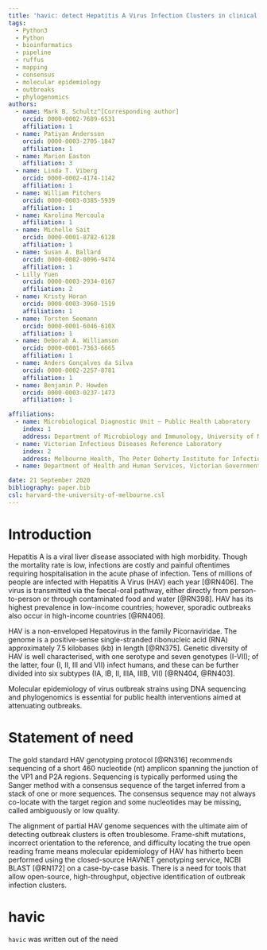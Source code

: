 ```yaml
---
title: 'havic: detect Hepatitis A Virus Infection Clusters in clinical sample sequences'
tags:
  - Python3
  - Python
  - bioinformatics
  - pipeline
  - ruffus
  - mapping
  - consensus
  - molecular epidemiology
  - outbreaks
  - phylogenomics
authors:
  - name: Mark B. Schultz^[Corresponding author]
    orcid: 0000-0002-7689-6531
    affiliation: 1
  - name: Patiyan Andersson
    orcid: 0000-0003-2705-1847
    affiliation: 1
  - name: Marion Easton
    affiliation: 3
  - name: Linda T. Viberg
    orcid: 0000-0002-4174-1142
    affiliation: 1
  - name: William Pitchers
    orcid: 0000-0003-0385-5939
    affiliation: 1
  - name: Karolina Mercoula
    affiliation: 1
  - name: Michelle Sait
    orcid: 0000-0001-8782-6128
    affiliation: 1
  - name: Susan A. Ballard
    orcid: 0000-0002-0096-9474
    affiliation: 1
  - Lilly Yuen
    orcid: 0000-0003-2934-0167
    affiliation: 2
  - name: Kristy Horan
    orcid: 0000-0003-3960-1519
    affiliation: 1
  - name: Torsten Seemann
    orcid: 0000-0001-6046-610X
    affiliation: 1
  - name: Deborah A. Williamson
    orcid: 0000-0001-7363-6665
    affiliation: 1
  - name: Anders Gonçalves da Silva
    orcid: 0000-0002-2257-8781
    affiliation: 1
  - name: Benjamin P. Howden
    orcid: 0000-0003-0237-1473
    affiliation: 1

affiliations:
  - name: Microbiological Diagnostic Unit – Public Health Laboratory
    index: 1
    address: Department of Microbiology and Immunology, University of Melbourne at The Peter Doherty Institute for Infection and Immunity, 792 Elizabeth Street, Melbourne, Victoria, Australia, 3000
  - name: Victorian Infectious Diseases Reference Laboratory
    index: 2
    address: Melbourne Health, The Peter Doherty Institute for Infection and Immunity, 792 Elizabeth Street, Melbourne, Victoria, Australia, 3000
  - name: Department of Health and Human Services, Victorian Government, Australia

date: 21 September 2020
bibliography: paper.bib
csl: harvard-the-university-of-melbourne.csl
---
```


# Introduction

Hepatitis A is a viral liver disease associated with high morbidity.  Though the mortality rate is low, infections are costly and painful oftentimes requiring hospitalisation in the acute phase of infection.  Tens of millions of people are infected with Hepatitis A Virus (HAV) each year [@RN406].  The virus is transmitted via the faecal-oral pathway, either directly from person-to-person or through contaminated food and water [@RN398].  HAV has its highest prevalence in low-income countries; however, sporadic outbreaks also occur in high-income countries [@RN406].  

HAV is a non-enveloped Hepatovirus in the family Picornaviridae.  The genome is a positive-sense single-stranded ribonucleic acid (RNA) approximately 7.5 kilobases (kb) in length [@RN375].  Genetic diversity of HAV is well characterised, with one serotype and seven genotypes (I-VII); of the latter, four (I, II, III and VII) infect humans, and these can be further divided into six subtypes (IA, IB, II, IIIA, IIIB, VII) [@RN404, @RN403].  

Molecular epidemiology of virus outbreak strains using DNA sequencing and phylogenomics is essential for public health interventions aimed at attenuating outbreaks.  

# Statement of need

The gold standard HAV genotyping protocol [@RN316] recommends sequencing of a short 460 nucleotide (nt) amplicon spanning the junction of the VP1 and P2A regions.  Sequencing is typically performed using the Sanger method with a consensus sequence of the target inferred from a stack of one or more sequences.  The consensus sequence may not always co-locate with the target region and some nucleotides may be missing, called ambiguously or low quality.  

The alignment of partial HAV genome sequences with the ultimate aim of detecting outbreak clusters is often troublesome.  Frame-shift mutations, incorrect orientation to the reference, and difficulty locating the true open reading frame means molecular epidemiology of HAV has hitherto been performed using the closed-source HAVNET genotyping service, NCBI BLAST [@RN172] on a case-by-case basis.  There is a need for tools that allow open-source, high-throughput, objective identification of outbreak infection clusters.

# havic

`havic` was written out of the need 
